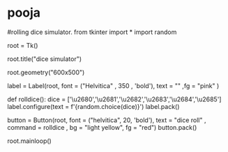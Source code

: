 # pooja
#rolling dice simulator.
from tkinter import *
import random

root = Tk()

root.title("dice simulator")

root.geometry("600x500")

label = Label(root, font = ("Helvitica" , 350 , 'bold'), text = "" ,fg = "pink"  )

def rolldice():
    dice = ['\u2680','\u2681','\u2682','\u2683','\u2684','\u2685']
    label.configure(text = f'{random.choice(dice)}')
    label.pack()
    

button = Button(root, font = ("helvitica", 20, 'bold'), text = "dice roll" , command = rolldice , bg = "light yellow", fg = "red")
button.pack()
                            
root.mainloop()
